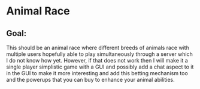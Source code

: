 # Animal Race
## Goal:
This should be an animal race where different breeds of animals race with multiple users hopefully able to play simultaneously through a server which I do not know how yet. However, if that does not work then I will make it a single player simplistic game with a GUI and possibly add a chat aspect to it in the GUI to make it more interesting and add this betting mechanism too and the powerups that you can buy to enhance your animal abilities.
